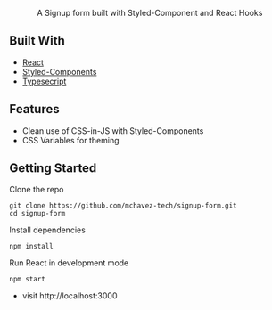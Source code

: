 <p align="center">A Signup form built with Styled-Component and React Hooks</p>

## Built With

- [React](https://reactjs.org/)
- [Styled-Components](https://styled-components.com/)
- [Typesecript](https://www.typescriptlang.org//)

## Features

- Clean use of CSS-in-JS with Styled-Components
- CSS Variables for theming

## Getting Started

Clone the repo

```
git clone https://github.com/mchavez-tech/signup-form.git
cd signup-form
```

Install dependencies

```
npm install
```

Run React in development mode

```
npm start
```

- visit http://localhost:3000
